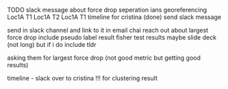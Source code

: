 

TODO
    slack message about force drop seperation
    ians georeferencing
        Loc1A T1
        Loc1A T2
        Loc1A T1
    timeline for cristina (done)
        send slack message


send in slack channel and link to it in email chai
reach out about largest force drop
include pseudo label result
fisher test results
maybe slide deck (not long) but if i do include tldr 

asking them for largest force drop (not good metric but getting good results)

timeline - slack over to cristina !!! for clustering result  